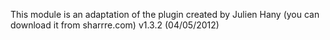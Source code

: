 This module is an adaptation of the plugin created by Julien Hany (you can download it from sharrre.com) v1.3.2 (04/05/2012)

